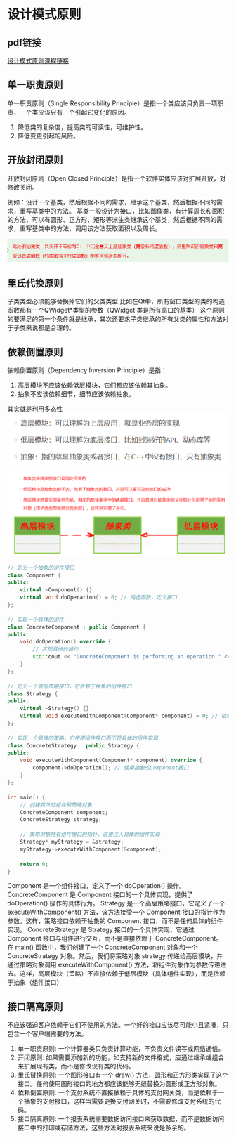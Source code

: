 # 设计模式原则

## pdf链接
[设计模式原则课程链接](https://subingwen.cn/design-patterns/three-principles/)

## 单一职责原则

单一职责原则（Single Responsibility Principle）是指一个类应该只负责一项职责，一个类应该只有一个引起它变化的原因。
1. 降低类的复杂度，提高类的可读性，可维护性。
2. 降低变更引起的风险。

## 开放封闭原则

开放封闭原则（Open Closed Principle）是指一个软件实体应该对扩展开放，对修改关闭。

例如：设计一个基类，然后根据不同的需求，继承这个基类，然后根据不同的需求，重写基类中的方法。
基类一般设计为接口，比如图像类，有计算周长和面积的方法，可以有圆形、正方形、矩形等派生类继承这个基类，然后根据不同的需求，重写基类中的方法，调用该方法获取面积以及周长。

![纯虚函数](image.png)

## 里氏代换原则

子类类型必须能够替换掉它们的父类类型
比如在Qt中，所有窗口类型的类的构造函数都有一个QWidget*类型的参数（QWidget 类是所有窗口的基类）
这个原则的要满足的第一个条件就是继承，其次还要求子类继承的所有父类的属性和方法对于子类来说都是合理的。

## 依赖倒置原则

依赖倒置原则（Dependency Inversion Principle）是指：
1. 高层模块不应该依赖低层模块，它们都应该依赖其抽象。
2. 抽象不应该依赖细节，细节应该依赖抽象。

其实就是利用多态性
![解释](image-1.png)

![多态的利用](image-2.png)

```cpp
// 定义一个抽象的组件接口
class Component {
public:
    virtual ~Component() {}
    virtual void doOperation() = 0; // 纯虚函数，定义接口
};

// 实现一个具体的组件
class ConcreteComponent : public Component {
public:
    void doOperation() override {
        // 实现具体的操作
        std::cout << "ConcreteComponent is performing an operation." << std::endl;
    }
};

// 定义一个高层策略接口，它依赖于抽象的组件接口
class Strategy {
public:
    virtual ~Strategy() {}
    virtual void executeWithComponent(Component* component) = 0; // 依赖于抽象
};

// 实现一个具体的策略，它使用组件接口而不是具体的组件实现
class ConcreteStrategy : public Strategy {
public:
    void executeWithComponent(Component* component) override {
        component->doOperation(); // 使用抽象的Component接口
    }
};

int main() {
    // 创建具体的组件和策略对象
    ConcreteComponent component;
    ConcreteStrategy strategy;

    // 策略对象持有组件接口的指针，这里注入具体的组件实现
    Strategy* myStrategy = &strategy;
    myStrategy->executeWithComponent(&component);

    return 0;
}
```

Component 是一个组件接口，定义了一个 doOperation() 操作。
ConcreteComponent 是 Component 接口的一个具体实现，提供了 doOperation() 操作的具体行为。
Strategy 是一个高层策略接口，它定义了一个 executeWithComponent() 方法，该方法接受一个 Component 接口的指针作为参数。这样，策略接口依赖于抽象的 Component 接口，而不是任何具体的组件实现。
ConcreteStrategy 是 Strategy 接口的一个具体实现，它通过 Component 接口与组件进行交互，而不是直接依赖于 ConcreteComponent。
在 main() 函数中，我们创建了一个 ConcreteComponent 对象和一个 ConcreteStrategy 对象。然后，我们将策略对象 strategy 传递给高层模块，并通过策略对象调用 executeWithComponent() 方法，将组件对象作为参数传递进去。这样，高层模块（策略）不直接依赖于低层模块（具体组件实现），而是依赖于抽象（组件接口）

## 接口隔离原则

不应该强迫客户依赖于它们不使用的方法。一个好的接口应该尽可能小且紧凑，只包含一个客户端需要的方法。

1. 单一职责原则: 一个计算器类只负责计算功能，不负责文件读写或网络通信。
2. 开闭原则: 如果需要添加新的功能，如支持新的文件格式，应通过继承或组合来扩展现有类，而不是修改现有类的代码。
3. 里氏替换原则: 一个图形接口有一个 draw() 方法，圆形和正方形类实现了这个接口。任何使用图形接口的地方都应该能够无缝替换为圆形或正方形对象。
4. 依赖倒置原则: 一个支付系统不直接依赖于具体的支付网关类，而是依赖于一个抽象的支付接口，这样当需要更换支付网关时，不需要修改支付系统的代码。
5. 接口隔离原则: 一个报表系统需要数据访问接口来获取数据，而不是数据访问接口中的打印或存储方法，这些方法对报表系统来说是多余的。



